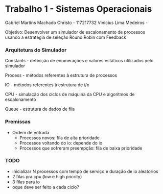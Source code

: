 ﻿# Trabalho 1 - Sistemas Operacionais

Gabriel Martins Machado Christo - 117217732
Vinicius Lima Medeiros - 

Objetivo: Desenvolver um simulador de escalonamento de processos usando a estratégia de seleção Round Robin com Feedback


### Arquitetura do Simulador

Constants - definição de enumerações e valores estáticos utilizados pelo simulador

Process - métodos referentes à estrutura de processos

IO - métodos referentes à estrutura de i/o

CPU - simulação dos ciclos de máquina da CPU e algoritmos de escalonamento

Queue - estrutura de dados de fila


### Premissas

- Ordem de entrada
	- Processos novos: fila de alta prioridade
	- Processos voltando do io: depende do io
	- Processos que sofreram preempção: fila de baixa prioridade


### TODO

- inicializar N processos com tempo de serviço e duração de io aleatorios
- 2 filas pra cpu (low e high priority)
- 3 filas para io
- oque deve ser feito a cada ciclo?

